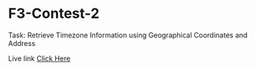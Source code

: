 # F3-Contest-2
Task: Retrieve Timezone Information using Geographical Coordinates and Address

Live link
[Click Here](https://sayantan174.github.io/F3-Contest-2/)
